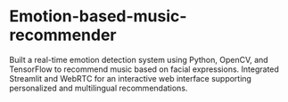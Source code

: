 # Emotion-based-music-recommender
Built a real-time emotion detection system using Python, OpenCV, and TensorFlow to recommend music based on facial expressions. Integrated Streamlit and WebRTC for an interactive web interface supporting personalized and multilingual recommendations.
